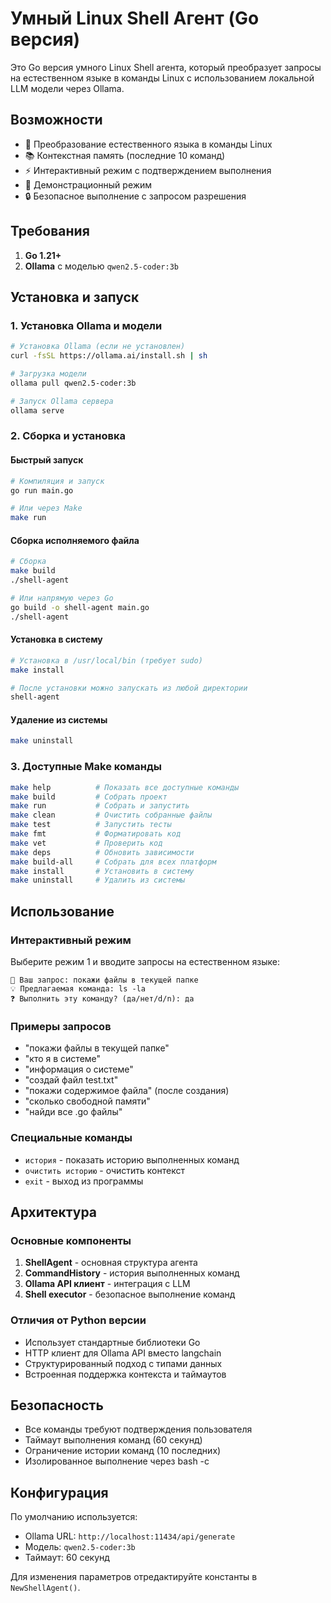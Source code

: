 # Умный Linux Shell Агент (Go версия)

Это Go версия умного Linux Shell агента, который преобразует запросы на естественном языке в команды Linux с использованием локальной LLM модели через Ollama.

## Возможности

- 🤖 Преобразование естественного языка в команды Linux
- 📚 Контекстная память (последние 10 команд)
- ⚡ Интерактивный режим с подтверждением выполнения
- 🎯 Демонстрационный режим
- 🔒 Безопасное выполнение с запросом разрешения

## Требования

1. **Go 1.21+**
2. **Ollama** с моделью `qwen2.5-coder:3b`

## Установка и запуск

### 1. Установка Ollama и модели

```bash
# Установка Ollama (если не установлен)
curl -fsSL https://ollama.ai/install.sh | sh

# Загрузка модели
ollama pull qwen2.5-coder:3b

# Запуск Ollama сервера
ollama serve
```

### 2. Сборка и установка

#### Быстрый запуск
```bash
# Компиляция и запуск
go run main.go

# Или через Make
make run
```

#### Сборка исполняемого файла
```bash
# Сборка
make build
./shell-agent

# Или напрямую через Go
go build -o shell-agent main.go
./shell-agent
```

#### Установка в систему
```bash
# Установка в /usr/local/bin (требует sudo)
make install

# После установки можно запускать из любой директории
shell-agent
```

#### Удаление из системы
```bash
make uninstall
```

### 3. Доступные Make команды

```bash
make help          # Показать все доступные команды
make build         # Собрать проект
make run           # Собрать и запустить
make clean         # Очистить собранные файлы
make test          # Запустить тесты
make fmt           # Форматировать код
make vet           # Проверить код
make deps          # Обновить зависимости
make build-all     # Собрать для всех платформ
make install       # Установить в систему
make uninstall     # Удалить из системы
```

## Использование

### Интерактивный режим

Выберите режим 1 и вводите запросы на естественном языке:

```
👤 Ваш запрос: покажи файлы в текущей папке
💡 Предлагаемая команда: ls -la
❓ Выполнить эту команду? (да/нет/d/n): да
```

### Примеры запросов

- "покажи файлы в текущей папке"
- "кто я в системе"
- "информация о системе"
- "создай файл test.txt"
- "покажи содержимое файла" (после создания)
- "сколько свободной памяти"
- "найди все .go файлы"

### Специальные команды

- `история` - показать историю выполненных команд
- `очистить историю` - очистить контекст
- `exit` - выход из программы

## Архитектура

### Основные компоненты

1. **ShellAgent** - основная структура агента
2. **CommandHistory** - история выполненных команд
3. **Ollama API клиент** - интеграция с LLM
4. **Shell executor** - безопасное выполнение команд

### Отличия от Python версии

- Использует стандартные библиотеки Go
- HTTP клиент для Ollama API вместо langchain
- Структурированный подход с типами данных
- Встроенная поддержка контекста и таймаутов

## Безопасность

- Все команды требуют подтверждения пользователя
- Таймаут выполнения команд (60 секунд)
- Ограничение истории команд (10 последних)
- Изолированное выполнение через bash -c

## Конфигурация

По умолчанию используется:
- Ollama URL: `http://localhost:11434/api/generate`
- Модель: `qwen2.5-coder:3b`
- Таймаут: 60 секунд

Для изменения параметров отредактируйте константы в `NewShellAgent()`.